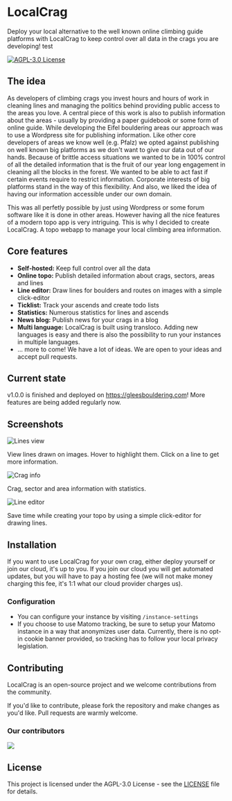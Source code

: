# LocalCrag

Deploy your local alternative to the well known online climbing guide platforms with LocalCrag to keep control over all data in the crags you are developing! test

[![AGPL-3.0 License](https://img.shields.io/badge/License-AGPL%203.0-blue.svg)](https://www.gnu.org/licenses/agpl-3.0)

## The idea

As developers of climbing crags you invest hours and hours of work in cleaning lines and managing the politics behind providing public access to the areas you love. A central piece of this work is also to publish information about the areas - usually by providing a paper guidebook or some form of online guide. While developing the Eifel bouldering areas our approach was to use a Wordpress site for publishing information. Like other core developers of areas we know well (e.g. Pfalz) we opted against publishing on well known big platforms as we don't want to give our data out of our hands. Because of brittle access situations we wanted to be in 100% control of all the detailed information that is the fruit of our year long engagement in cleaning all the blocks in the forest. We wanted to be able to act fast if certain events require to restrict information. Corporate interests of big platforms stand in the way of this flexibility. And also, we liked the idea of having our information accessible under our own domain.

This was all perfetly possible by just using Wordpress or some forum software like it is done in other areas. However having all the nice features of a modern topo app is very intriguing. This is why I decided to create LocalCrag. A topo webapp to manage your local climbing area information.

## Core features

- **Self-hosted:** Keep full control over all the data
- **Online topo:** Publish detailed information about crags, sectors, areas and lines 
- **Line editor:** Draw lines for boulders and routes on images with a simple click-editor
- **Ticklist:** Track your ascends and create todo lists
- **Statistics:** Numerous statistics for lines and ascends
- **News blog:** Publish news for your crags in a blog
- **Multi language:** LocalCrag is built using transloco. Adding new languages is easy and there is also the possibility to run your instances in multiple languages.
- ... more to come! We have a lot of ideas. We are open to your ideas and accept pull requests.

## Current state

v1.0.0 is finished and deployed on https://gleesbouldering.com! More features are being added regularly now.

## Screenshots

![Lines view](docs/assets/topo-images.png "Line view")

View lines drawn on images. Hover to highlight them. Click on a line to get more information.

![Crag info](docs/assets/crag-info.png "Crag info")

Crag, sector and area information with statistics.

![Line editor](docs/assets/line-editor.png "Line editor")

Save time while creating your topo by using a simple click-editor for drawing lines.

## Installation

If you want to use LocalCrag for your own crag, either deploy yourself or join our cloud, it's up to you. If you join our cloud you will get automated updates, but you will have to pay a hosting fee (we will not make money charging this fee, it's 1:1 what our cloud provider charges us).

### Configuration

- You can configure your instance by visiting `/instance-settings`
- If you choose to use Matomo tracking, be sure to setup your Matomo instance in a way that anonymizes user data. Currently, there is no opt-in cookie banner provided, so tracking has to follow your local privacy legislation.

## Contributing

LocalCrag is an open-source project and we welcome contributions from the community.

If you'd like to contribute, please fork the repository and make changes as you'd like. Pull requests are warmly welcome.

### Our contributors

<a href="https://github.com/LocalCrag/LocalCragApp/graphs/contributors">
  <img src="https://contrib.rocks/image?repo=LocalCrag/LocalCragApp" />
</a>

## License

This project is licensed under the AGPL-3.0 License - see the [LICENSE](./LICENSE) file for details.
